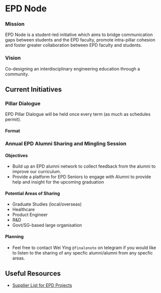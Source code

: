 EPD Node 
======
### Mission
EPD Node is a student-led initiative which aims to bridge communication gaps between students and the EPD faculty, promote intra-pillar cohesion and foster greater collaboration between EPD faculty and students.

### Vision
Co-designing an interdisciplinary engineering education through a community.

Current Initiatives
-------------------
### Pillar Dialogue
EPD Pillar Dialogue will be held once every term (as much as schedules permit).

#### Format





### Annual EPD Alumni Sharing and Mingling Session
#### Objectives
- Build up an EPD alumni network to collect feedback from the alumni to improve our curriculum.
- Provide a platform for EPD Seniors to engage with Alumni to provide help and insight for the upcoming graduation

#### Potential Areas of Sharing
- Graduate Studies (local/overseas)
- Healthcare
- Product Engineer
- R&D
- Govt/SG-based large organisation

#### Planning
- Feel free to contact Wei Ying ```@finalenote``` on telegram if you would like to listen to the sharing of any specfic alumni/alumni from any specfic areas.

Useful Resources
-------------------
- [Supplier List for EPD Projects](https://sutdapac-my.sharepoint.com/:x:/g/personal/epd_rep_sutd_edu_sg/ESRZQtGx71pLqurk7Gz4h14BJQLqnxSvOEfcbw034Q-o9g?e=Y7SAPT)


